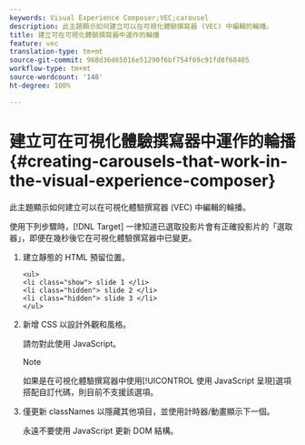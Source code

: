```yaml
---
keywords: Visual Experience Composer;VEC;carousel
description: 此主題顯示如何建立可以在可視化體驗撰寫器 (VEC) 中編輯的輪播。
title: 建立可在可視化體驗撰寫器中運作的輪播
feature: vec
translation-type: tm+mt
source-git-commit: 968d36d65016e51290f6bf754f69c91fd8f68405
workflow-type: tm+mt
source-wordcount: '148'
ht-degree: 100%

---
```



# 建立可在可視化體驗撰寫器中運作的輪播{#creating-carousels-that-work-in-the-visual-experience-composer}

此主題顯示如何建立可以在可視化體驗撰寫器 (VEC) 中編輯的輪播。

使用下列步驟時，[!DNL Target] 一律知道已選取投影片會有正確投影片的「選取器」，即便在幾秒後它在可視化體驗撰寫器中已變更。

1. 建立靜態的 HTML 預留位置。

   ```
   <ul>
   <li class="show"> slide 1 </li>
   <li class="hidden"> slide 2 </li>
   <li class="hidden"> slide 3 </li>
   </ul>
   ```

1. 新增 CSS 以設計外觀和風格。

   請勿對此使用 JavaScript。

   >[!NOTE]
   >
   >如果是在可視化體驗撰寫器中使用[!UICONTROL 使用 JavaScript 呈現]選項搭配自訂代碼，則目前不支援該選項。

1. 僅更新 classNames 以隱藏其他項目，並使用計時器/動畫顯示下一個。

   永遠不要使用 JavaScript 更新 DOM 結構。